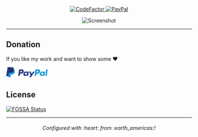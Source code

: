<p align="center">
  <a href="https://www.codefactor.io/repository/github/estatra/dotfiles">
    <img src="https://www.codefactor.io/repository/github/estatra/dotfiles/badge" alt="CodeFactor">
  </a>
  <a href="https://www.paypal.com/cgi-bin/webscr?cmd=_s-xclick&hosted_button_id=Y79WNXRNJCHB4&source=url">
    <img alt="PayPal" src="https://img.shields.io/badge/PayPal-Donate-brightgreen?style=flat-square">
  </a>
</p>

<p align="center">
    <img src="https://raw.githubusercontent.com/estatra/dotfiles/master/screenshot.png"
    alt="Screenshot"/>
</p>

---
## Donation
If you like my work and want to show some :heart:

[<img height="30" src="paypal-donate.png" alt="PayPal"/>](https://www.paypal.com/cgi-bin/webscr?cmd=_s-xclick&hosted_button_id=Y79WNXRNJCHB4&source=url)

## License
[![FOSSA Status](https://app.fossa.io/api/projects/git%2Bgithub.com%estatra%2Fdotfiles.svg?type=large)](https://app.fossa.io/projects/git%2Bgithub.com%2Festatra%2Fdotfiles?ref=badge_large)

---


<h6 align="center">
  Configured with :heart: from :earth_americas:!
</h6>

